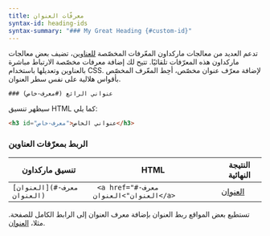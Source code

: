```yaml
---
title: معرفّات العنوان
syntax-id: heading-ids
syntax-summary: "### My Great Heading {#custom-id}"
---
```


تدعم العديد من معالجات ماركداون المعّرفات المخصّصة [للعناوين](https://guide.dawin.io/basic-syntax/#headings)، تضيف بعض معالجات ماركداون هذه المعرّفات تلقائيًا. تتيح لك إضافة معرفات مخصّصة الارتباط مباشرة بالعناوين وتعديلها باستخدام CSS. لإضافة معرّف عنوان مخصّص، أحِط المعّرف المخصّص بأقواس هلالية على نفس سطر العنوان.

```text
### عنواني الرائع (#معرف-خاص)
```

سيظهر تنسيق HTML كما يلي:

```html
<h3 id="معرف-خاص">‎عنواني الخاص</h3>
```

### الربط بمعرّفات العناوين

<table class="table table-bordered">
  <thead class="thead-light">
    <tr>
      <th>تنسيق ماركداون</th>
      <th>HTML</th>
      <th>النتيجة النهائية</th>
    </tr>
  </thead>
  <tbody>
    <tr>
      <td><code class="highlighter-rouge">[العنوان](#معرف-العنوان)</code></td>
      <td><code class="highlighter-rouge"> &lt;a href="#معرف-العنوان"&gt;العنوان‎&lt;/a&gt;</code></td>
      <td><a href="#heading-ids">العنوان</a></td>
    </tr>
  </tbody>
</table>

تستطيع بعض المواقع ربط العنوان بإضافة معرف العنوان إلى الرابط الكامل للصفحة. مثلا، [العنوان](https://guide.dawin.io/extended-syntax#معرف-العنوان).
